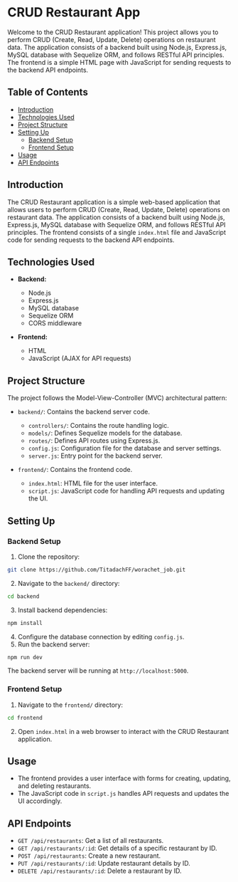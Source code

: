 # CRUD Restaurant App

Welcome to the CRUD Restaurant application! This project allows you to perform CRUD (Create, Read, Update, Delete) operations on restaurant data. The application consists of a backend built using Node.js, Express.js, MySQL database with Sequelize ORM, and follows RESTful API principles. The frontend is a simple HTML page with JavaScript for sending requests to the backend API endpoints.

## Table of Contents

- [Introduction](#introduction)
- [Technologies Used](#technologies-used)
- [Project Structure](#project-structure)
- [Setting Up](#setting-up)
  - [Backend Setup](#backend-setup)
  - [Frontend Setup](#frontend-setup)
- [Usage](#usage)
- [API Endpoints](#api-endpoints)


## Introduction

The CRUD Restaurant application is a simple web-based application that allows users to perform CRUD (Create, Read, Update, Delete) operations on restaurant data. The application consists of a backend built using Node.js, Express.js, MySQL database with Sequelize ORM, and follows RESTful API principles. The frontend consists of a single `index.html` file and JavaScript code for sending requests to the backend API endpoints.

## Technologies Used

- **Backend:**
  - Node.js
  - Express.js
  - MySQL database
  - Sequelize ORM
  - CORS middleware

- **Frontend:**
  - HTML
  - JavaScript (AJAX for API requests)

## Project Structure

The project follows the Model-View-Controller (MVC) architectural pattern:

- `backend/`: Contains the backend server code.
  - `controllers/`: Contains the route handling logic.
  - `models/`: Defines Sequelize models for the database.
  - `routes/`: Defines API routes using Express.js.
  - `config.js`: Configuration file for the database and server settings.
  - `server.js`: Entry point for the backend server.

- `frontend/`: Contains the frontend code.
  - `index.html`: HTML file for the user interface.
  - `script.js`: JavaScript code for handling API requests and updating the UI.

## Setting Up

### Backend Setup

1. Clone the repository:
```bash
git clone https://github.com/TitadachFF/worachet_job.git
```
2. Navigate to the `backend/` directory:
```bash
cd backend
```
3. Install backend dependencies:
```bash
npm install
```
4. Configure the database connection by editing `config.js`.
5. Run the backend server:
```bash
npm run dev
```

The backend server will be running at `http://localhost:5000`.

### Frontend Setup

1. Navigate to the `frontend/` directory:
```bash
cd frontend
```

2. Open `index.html` in a web browser to interact with the CRUD Restaurant application.

## Usage

- The frontend provides a user interface with forms for creating, updating, and deleting restaurants.
- The JavaScript code in `script.js` handles API requests and updates the UI accordingly.

## API Endpoints

- `GET /api/restaurants`: Get a list of all restaurants.
- `GET /api/restaurants/:id`: Get details of a specific restaurant by ID.
- `POST /api/restaurants`: Create a new restaurant.
- `PUT /api/restaurants/:id`: Update restaurant details by ID.
- `DELETE /api/restaurants/:id`: Delete a restaurant by ID.


